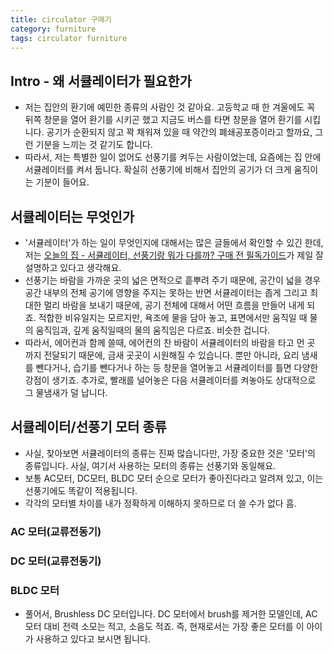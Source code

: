 ```yaml
---
title: circulator 구매기
category: furniture
tags: circulator furniture
---
```


## Intro - 왜 서큘레이터가 필요한가

- 저는 집안의 환기에 예민한 종류의 사람인 것 같아요. 고등학교 때 한 겨울에도 꼭 뒤쪽 창문을 열어 환기를 시키곤 했고 지금도 버스를 타면 창문을 열어 환기를 시킵니다. 공기가 순환되지 않고 꽉 채워져 있을 때 약간의 폐쇄공포증이라고 할까요, 그런 기분을 느끼는 것 같기도 합니다.
- 따라서, 저는 특별한 일이 없어도 선풍기를 켜두는 사람이었는데, 요즘에는 집 안에 서큘레이터를 켜서 둡니다. 확실히 선풍기에 비해서 집안의 공기가 더 크게 움직이는 기분이 들어요.

## 서큘레이터는 무엇인가

- '서큘레이터'가 하는 일이 무엇인지에 대해서는 많은 글들에서 확인할 수 있긴 한데, 저는 [오늘의 집 - 서큘레이터, 선풍기랑 뭐가 다를까? 구매 전 필독가이드](https://ohou.se/advices/3662?affect_type=AdviceSearch)가 제일 잘 설명하고 있다고 생각해요.
- 선풍기는 바람을 가까운 곳의 넓은 면적으로 흩뿌려 주기 때문에, 공간이 넓을 경우 공간 내부의 전체 공기에 영향을 주지는 못하는 반면 서큘레이터는 좁게 그리고 최대한 멀리 바람을 보내기 때문에, 공기 전체에 대해서 어떤 흐름을 만들어 내게 되죠. 적합한 비유일지는 모르지만, 욕조에 물을 담아 놓고, 표면에서만 움직일 때 물의 움직임과, 깊게 움직일때의 물의 움직임은 다르죠. 비슷한 겁니다.
- 따라서, 에어컨과 함께 쓸때, 에어컨의 찬 바람이 서큘레이터의 바람을 타고 먼 곳 까지 전달되기 때문에, 금새 곳곳이 시원해질 수 있습니다. 뿐만 아니라, 요리 냄새를 뺀다거나, 습기를 뺀다거나 하는 등 창문을 열어놓고 서큘레이터를 틀면 다양한 강점이 생기죠. 추가로, 빨래를 널어놓은 다음 서큘레이터를 켜놓아도 상대적으로 그 물냄새가 덜 납니다.

## 서큘레이터/선풍기 모터 종류

- 사실, 찾아보면 서큘레이터의 종류는 진짜 많습니다만, 가장 중요한 것은 '모터'의 종류입니다. 사실, 여기서 사용하는 모터의 종류는 선풍기와 동일해요. 
- 보통 AC모터, DC모터, BLDC 모터 순으로 모터가 좋아진다라고 알려져 있고, 이는 선풍기에도 똑같이 적용됩니다.
- 각각의 모터별 차이를 내가 정확하게 이해하지 못하므로 더 쓸 수가 없다 흠.

### AC 모터(교류전동기)

### DC 모터(교류전동기)

### BLDC 모터

- 풀어서, Brushless DC 모터입니다. DC 모터에서 brush를 제거한 모델인데, AC 모터 대비 전력 소모는 적고, 소음도 적죠. 즉, 현재로서는 가장 좋은 모터를 이 아이가 사용하고 있다고 보시면 됩니다.


